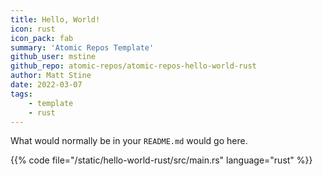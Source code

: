 ```yaml
---
title: Hello, World!
icon: rust
icon_pack: fab
summary: 'Atomic Repos Template'
github_user: mstine
github_repo: atomic-repos/atomic-repos-hello-world-rust
author: Matt Stine
date: 2022-03-07
tags:
    - template
    - rust
---
```


What would normally be in your `README.md` would go here.

{{% code file="/static/hello-world-rust/src/main.rs" language="rust" %}}
